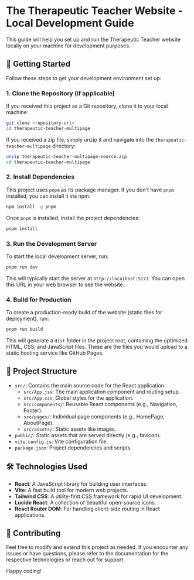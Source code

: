 # The Therapeutic Teacher Website - Local Development Guide

This guide will help you set up and run the Therapeutic Teacher website locally on your machine for development purposes.

## 🚀 Getting Started

Follow these steps to get your development environment set up:

### 1. Clone the Repository (if applicable)

If you received this project as a Git repository, clone it to your local machine:

```bash
git clone <repository-url>
cd therapeutic-teacher-multipage
```

If you received a zip file, simply unzip it and navigate into the `therapeutic-teacher-multipage` directory:

```bash
unzip therapeutic-teacher-multipage-source.zip
cd therapeutic-teacher-multipage
```

### 2. Install Dependencies

This project uses `pnpm` as its package manager. If you don't have `pnpm` installed, you can install it via npm:

```bash
npm install -g pnpm
```

Once `pnpm` is installed, install the project dependencies:

```bash
pnpm install
```

### 3. Run the Development Server

To start the local development server, run:

```bash
pnpm run dev
```

This will typically start the server at `http://localhost:5173`. You can open this URL in your web browser to see the website.

### 4. Build for Production

To create a production-ready build of the website (static files for deployment), run:

```bash
pnpm run build
```

This will generate a `dist` folder in the project root, containing the optimized HTML, CSS, and JavaScript files. These are the files you would upload to a static hosting service like GitHub Pages.

## 📂 Project Structure

- `src/`: Contains the main source code for the React application.
  - `src/App.jsx`: The main application component and routing setup.
  - `src/App.css`: Global styles for the application.
  - `src/components/`: Reusable React components (e.g., Navigation, Footer).
  - `src/pages/`: Individual page components (e.g., HomePage, AboutPage).
  - `src/assets/`: Static assets like images.
- `public/`: Static assets that are served directly (e.g., favicon).
- `vite.config.js`: Vite configuration file.
- `package.json`: Project dependencies and scripts.

## 🛠️ Technologies Used

- **React**: A JavaScript library for building user interfaces.
- **Vite**: A fast build tool for modern web projects.
- **Tailwind CSS**: A utility-first CSS framework for rapid UI development.
- **Lucide React**: A collection of beautiful open-source icons.
- **React Router DOM**: For handling client-side routing in React applications.

## 🤝 Contributing

Feel free to modify and extend this project as needed. If you encounter any issues or have questions, please refer to the documentation for the respective technologies or reach out for support.

Happy coding!

